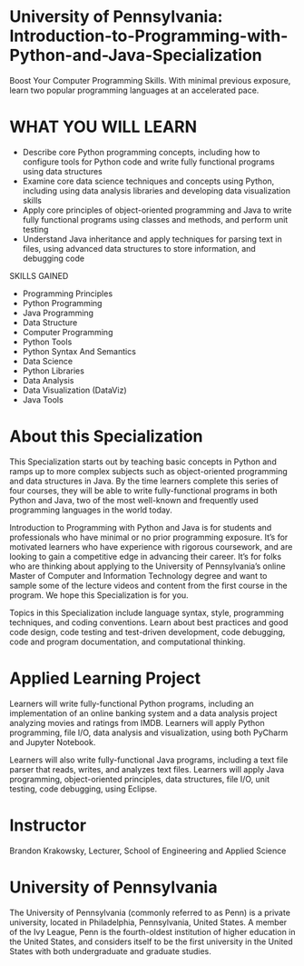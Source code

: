 # University of Pennsylvania: Introduction-to-Programming-with-Python-and-Java-Specialization

Boost Your Computer Programming Skills. With minimal previous exposure, learn two popular programming languages at an accelerated pace.


# WHAT YOU WILL LEARN
* Describe core Python programming concepts, including how to configure tools for Python code and write fully functional programs using data structures
* Examine core data science techniques and concepts using Python, including using data analysis libraries and developing data visualization skills
* Apply core principles of object-oriented programming and Java to write fully functional programs using classes and methods, and perform unit testing
* Understand Java inheritance and apply techniques for parsing text in files, using advanced data structures to store information, and debugging code

SKILLS GAINED
* Programming Principles
* Python Programming
* Java Programming
* Data Structure
* Computer Programming
* Python Tools
* Python Syntax And Semantics
* Data Science
* Python Libraries
* Data Analysis
* Data Visualization (DataViz)
* Java Tools


# About this Specialization
This Specialization starts out by teaching basic concepts in Python and ramps up to more complex subjects such as object-oriented programming and data structures in Java. By the time learners complete this series of four courses, they will be able to write fully-functional programs in both Python and Java, two of the most well-known and frequently used programming languages in the world today.

Introduction to Programming with Python and Java is for students and professionals who have minimal or no prior programming exposure. It’s for motivated learners who have experience with rigorous coursework, and are looking to gain a competitive edge in advancing their career.  It’s for folks who are thinking about applying to the University of Pennsylvania’s online Master of Computer and Information Technology degree and want to sample some of the lecture videos and content from the first course in the program. We hope this Specialization is for you.

Topics in this Specialization include language syntax, style, programming techniques, and coding conventions. Learn about best practices and good code design, code testing and test-driven development, code debugging, code and program documentation, and computational thinking.


# Applied Learning Project
Learners will write fully-functional Python programs, including an implementation of an online banking system and a data analysis project analyzing movies and ratings from IMDB.  Learners will apply Python programming, file I/O, data analysis and visualization, using both PyCharm and Jupyter Notebook.

Learners will also write fully-functional Java programs, including a text file parser that reads, writes, and analyzes text files.  Learners will apply Java programming, object-oriented principles, data structures, file I/O, unit testing, code debugging, using Eclipse.


# Instructor
Brandon Krakowsky,
Lecturer,
School of Engineering and Applied Science

# University of Pennsylvania
The University of Pennsylvania (commonly referred to as Penn) is a private university, located in Philadelphia, Pennsylvania, United States. A member of the Ivy League, Penn is the fourth-oldest institution of higher education in the United States, and considers itself to be the first university in the United States with both undergraduate and graduate studies.


